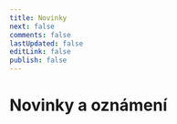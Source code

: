 ```yaml
---
title: Novinky
next: false
comments: false
lastUpdated: false
editLink: false
publish: false
---
```


# Novinky a oznámení

<PBlogListing />

